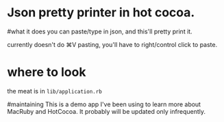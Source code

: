 Json pretty printer in hot cocoa.
====================

#what it does
you can paste/type in json, and this'll pretty print it.

currently doesn't do ⌘V pasting, you'll have to right/control click to paste.

# where to look

the meat is in `lib/application.rb`

#maintaining
This is a demo app I've been using to learn more about MacRuby and HotCocoa. It probably will be updated only infrequently.
